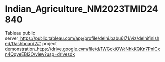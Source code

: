 # Indian_Agriculture_NM2023TMID24840
Tableau public server_https://public.tableau.com/app/profile/delhi.babu6171/viz/delhifinished/Dashboard2#1
project demonstration_https://drive.google.com/file/d/1WGckiOWdNhkKQKn7PnlCxn4QqveEBl2O/view?usp=drivesdk
